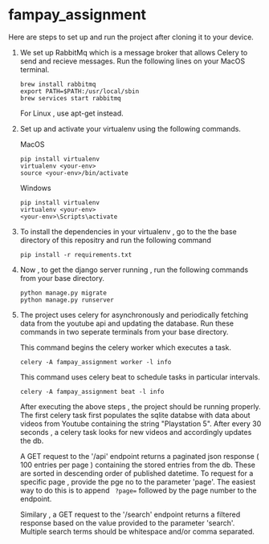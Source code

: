 # fampay_assignment

Here are steps to set up and run the project after cloning it to your device.

1) We set up RabbitMq which is a message broker that allows Celery to send and recieve messages. Run the following lines on
   your MacOS terminal.

   ```
   brew install rabbitmq 
   export PATH=$PATH:/usr/local/sbin
   brew services start rabbitmq
   ```
   
   For Linux , use apt-get instead.
   
2) Set up and activate your virtualenv using the following commands. 
   
   MacOS
   
   ```
   pip install virtualenv
   virtualenv <your-env>
   source <your-env>/bin/activate
   ```
  
   Windows
   
   ```
   pip install virtualenv
   virtualenv <your-env>
   <your-env>\Scripts\activate
   ```
 
3) To install the dependencies in your virtualenv , go to the the base directory of this repositry and run the following command

   ```
   pip install -r requirements.txt
   ```
   
4) Now , to get the django server running , run the following commands from your base directory.
   
   ```
   python manage.py migrate
   python manage.py runserver
   ``` 

5) The project uses celery for asynchronously and periodically fetching data from the youtube api and updating the database. 
   Run these commands in two seperate terminals from your base directory.
   
   This command begins the celery worker which executes a task. 
   
   ```
   celery -A fampay_assignment worker -l info
   ```
   
   This command uses celery beat to schedule tasks in particular intervals.
   
   ```
   celery -A fampay_assignment beat -l info
   ```
   
   After executing the above steps , the project should be running properly.
   The first celery task first populates the sqlite databse with data about videos from Youtube containing the string "Playstation 5".
   After every 30 seconds , a celery task looks for new videos and accordingly updates the db.

   A GET request to the '/api' endpoint returns a paginated json response ( 100 entries per page ) containing the stored entries from the db. These 
   are sorted in descending order of published datetime. To request for a specific page , provide the pge no to the parameter 'page'. The easiest way to do this is to append 
   ``` ?page=``` followed by the page number to the endpoint.
   
   Similary , a GET request to the '/search' endpoint returns a filtered response based on the value provided to the parameter 'search'. 
   Multiple search terms should be whitespace and/or comma separated.


  
   
  
